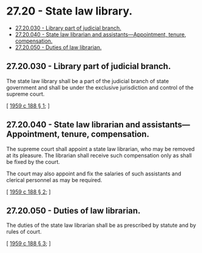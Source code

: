 # 27.20 - State law library.
* [27.20.030 - Library part of judicial branch.](#2720030---library-part-of-judicial-branch)
* [27.20.040 - State law librarian and assistants—Appointment, tenure, compensation.](#2720040---state-law-librarian-and-assistantsappointment-tenure-compensation)
* [27.20.050 - Duties of law librarian.](#2720050---duties-of-law-librarian)
## 27.20.030 - Library part of judicial branch.
The state law library shall be a part of the judicial branch of state government and shall be under the exclusive jurisdiction and control of the supreme court.

\[ [1959 c 188 § 1](http://leg.wa.gov/CodeReviser/documents/sessionlaw/1959c188.pdf?cite=1959%20c%20188%20§%201); \]

## 27.20.040 - State law librarian and assistants—Appointment, tenure, compensation.
The supreme court shall appoint a state law librarian, who may be removed at its pleasure. The librarian shall receive such compensation only as shall be fixed by the court.

The court may also appoint and fix the salaries of such assistants and clerical personnel as may be required.

\[ [1959 c 188 § 2](http://leg.wa.gov/CodeReviser/documents/sessionlaw/1959c188.pdf?cite=1959%20c%20188%20§%202); \]

## 27.20.050 - Duties of law librarian.
The duties of the state law librarian shall be as prescribed by statute and by rules of court.

\[ [1959 c 188 § 3](http://leg.wa.gov/CodeReviser/documents/sessionlaw/1959c188.pdf?cite=1959%20c%20188%20§%203); \]

